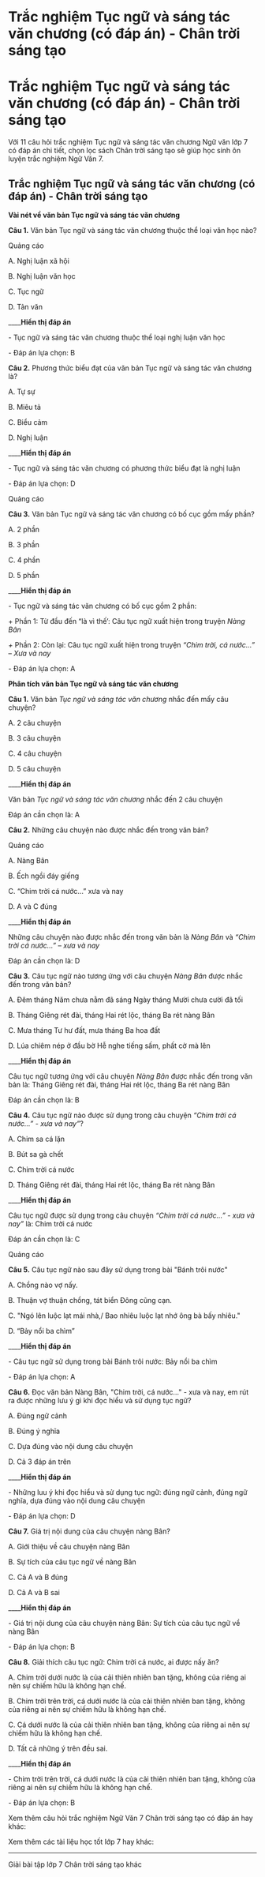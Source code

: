 # Trắc nghiệm Tục ngữ và sáng tác văn chương (có đáp án) - Chân trời sáng tạo

# Trắc nghiệm Tục ngữ và sáng tác văn chương (có đáp án) - Chân trời sáng tạo

Với 11 câu hỏi trắc nghiệm Tục ngữ và sáng tác văn chương Ngữ văn lớp 7 có đáp án chi tiết, chọn lọc sách Chân trời sáng tạo sẽ giúp học sinh ôn luyện trắc nghiệm Ngữ Văn 7.

## Trắc nghiệm Tục ngữ và sáng tác văn chương (có đáp án) - Chân trời sáng tạo

**Vài nét về văn bản Tục ngữ và sáng tác văn chương**

**Câu 1.** Văn bản Tục ngữ và sáng tác văn chương thuộc thể loại văn học nào?

Quảng cáo

A. Nghị luận xã hội

B. Nghị luận văn học

C. Tục ngữ

D. Tản văn

____**Hiển thị đáp án**

\- Tục ngữ và sáng tác văn chương thuộc thể loại nghị luận văn học

\- Đáp án lựa chọn: B

**Câu 2.** Phương thức biểu đạt của văn bản Tục ngữ và sáng tác văn chương là?

A. Tự sự

B. Miêu tả

C. Biểu cảm

D. Nghị luận

____**Hiển thị đáp án**

\- Tục ngữ và sáng tác văn chương có phương thức biểu đạt là nghị luận

\- Đáp án lựa chọn: D

Quảng cáo

**Câu 3.** Văn bản Tục ngữ và sáng tác văn chương có bố cục gồm mấy phần?

A. 2 phần

B. 3 phần

C. 4 phần

D. 5 phần

____**Hiển thị đáp án**

\- Tục ngữ và sáng tác văn chương có bố cục gồm 2 phần:

\+ Phần 1: Từ đầu đến “là vì thế’: Câu tục ngữ xuất hiện trong truyện  _Nàng Bân_

_+_ Phần 2: Còn lại: Câu tục ngữ xuất hiện trong truyện  _“Chim trời, cá nước…” – Xưa và nay_

\- Đáp án lựa chọn: A

**Phân tích văn bản Tục ngữ và sáng tác văn chương**

**Câu 1.** Văn bản  _Tục ngữ và sáng tác văn chương_ nhắc đến mấy câu chuyện?

A. 2 câu chuyện

B. 3 câu chuyện

C. 4 câu chuyện

D. 5 câu chuyện

____**Hiển thị đáp án**

Văn bản  _Tục ngữ và sáng tác văn chương_ nhắc đến 2 câu chuyện

Đáp án cần chọn là: A

**Câu 2.** Những câu chuyện nào được nhắc đến trong văn bản?

Quảng cáo

A. Nàng Bân

B. Ếch ngồi đáy giếng

C. “Chim trời cá nước…” xưa và nay

D. A và C đúng

____**Hiển thị đáp án**

Những câu chuyện nào được nhắc đến trong văn bản là  _Nàng Bân_ và  _“Chim trời cá nước…” – xưa và nay_

Đáp án cần chọn là: D

**Câu 3.** Câu tục ngữ nào tương ứng với câu chuyện  _Nàng Bân_ được nhắc đến trong văn bản?

A. Đêm tháng Năm chưa nằm đã sáng Ngày tháng Mười chưa cười đã tối

B. Tháng Giêng rét đài, tháng Hai rét lộc, tháng Ba rét nàng Bân

C. Mưa tháng Tư hư đất, mưa tháng Ba hoa đất

D. Lúa chiêm nép ở đầu bờ Hễ nghe tiếng sấm, phất cờ mà lên

____**Hiển thị đáp án**

Câu tục ngữ tương ứng với câu chuyện  _Nàng Bân_ được nhắc đến trong văn bản là: Tháng Giêng rét đài, tháng Hai rét lộc, tháng Ba rét nàng Bân

Đáp án cần chọn là: B

**Câu 4.** Câu tục ngữ nào được sử dụng trong câu chuyện  _“Chim trời cá nước…” - xưa và nay”_?

A. Chim sa cá lặn

B. Bút sa gà chết

C. Chim trời cá nước

D. Tháng Giêng rét đài, tháng Hai rét lộc, tháng Ba rét nàng Bân

____**Hiển thị đáp án**

Câu tục ngữ được sử dụng trong câu chuyện  _“Chim trời cá nước…” - xưa và nay”_ là: Chim trời cá nước

Đáp án cần chọn là: C

Quảng cáo

**Câu 5.** Câu tục ngữ nào sau đây sử dụng trong bài "Bánh trôi nước"

A. Chồng nào vợ nấy.

B. Thuận vợ thuận chồng, tát biển Đông cũng cạn.

C. "Ngó lên luộc lạt mái nhà,/ Bao nhiêu luộc lạt nhớ ông bà bấy nhiêu."

D. “Bảy nổi ba chìm”

____**Hiển thị đáp án**

\- Câu tục ngữ sử dụng trong bài Bánh trôi nước: Bảy nổi ba chìm

\- Đáp án lựa chọn: A

**Câu 6.** Đọc văn bản Nàng Bân, "Chim trời, cá nước..." - xưa và nay, em rút ra được những lưu ý gì khi đọc hiểu và sử dụng tục ngữ?

A. Đúng ngữ cảnh

B. Đúng ý nghĩa

C. Dựa đúng vào nội dung câu chuyện

D. Cả 3 đáp án trên

____**Hiển thị đáp án**

\- Những luu ý khi đọc hiểu và sử dụng tục ngữ: đúng ngữ cảnh, đúng ngữ nghĩa, dựa đúng vào nội dung câu chuyện

\- Đáp án lựa chọn: D

**Câu 7.** Giá trị nội dung của câu chuyện nàng Bân?

A. Giới thiệu về câu chuyện nàng Bân

B. Sự tích của câu tục ngữ về nàng Bân

C. Cả A và B đúng

D. Cả A và B sai

____**Hiển thị đáp án**

\- Giá trị nội dung của câu chuyện nàng Bân: Sự tích của câu tục ngữ về nàng Bân

\- Đáp án lựa chọn: B

**Câu 8.** Giải thích câu tục ngữ: Chim trời cá nước, ai được nấy ăn?

A. Chim trời dưới nước là của cải thiên nhiên ban tặng, không của riêng ai nên sự chiếm hữu là không hạn chế.

B. Chim trời trên trời, cá dưới nước là của cải thiên nhiên ban tặng, không của riêng ai nên sự chiếm hữu là không hạn chế.

C. Cá dưới nước là của cải thiên nhiên ban tặng, không của riêng ai nên sự chiếm hữu là không hạn chế.

D. Tất cả những ý trên đều sai.

____**Hiển thị đáp án**

\- Chim trời trên trời, cá dưới nước là của cải thiên nhiên ban tặng, không của riêng ai nên sự chiếm hữu là không hạn chế.

\- Đáp án lựa chọn: B

Xem thêm câu hỏi trắc nghiệm Ngữ Văn 7 Chân trời sáng tạo có đáp án hay khác:

Xem thêm các tài liệu học tốt lớp 7 hay khác:

* * *

Giải bài tập lớp 7 Chân trời sáng tạo khác
